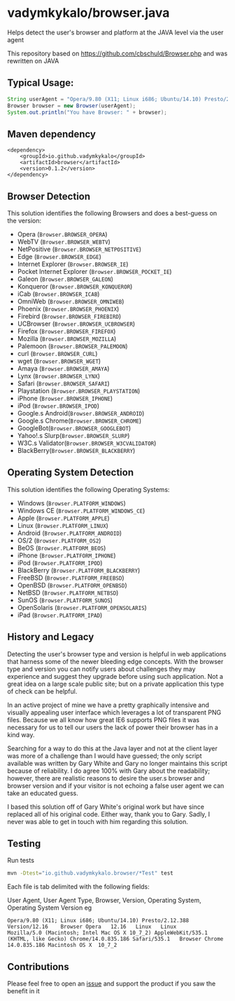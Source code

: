 # vadymkykalo/browser.java

Helps detect the user's browser and platform at the JAVA level via the user agent

This repository based on https://github.com/cbschuld/Browser.php and was rewritten on JAVA

## Typical Usage:

```java 
String userAgent = "Opera/9.80 (X11; Linux i686; Ubuntu/14.10) Presto/2.12.388 Version/12.16";
Browser browser = new Browser(userAgent);
System.out.println("You have Browser: " + browser);
```

## Maven dependency

```
<dependency>
    <groupId>io.github.vadymkykalo</groupId>
    <artifactId>browser</artifactId>
    <version>0.1.2</version>
</dependency>
```

## Browser Detection

This solution identifies the following Browsers and does a best-guess on the version:

* Opera (`Browser.BROWSER_OPERA`)
* WebTV (`Browser.BROWSER_WEBTV`)
* NetPositive (`Browser.BROWSER_NETPOSITIVE`)
* Edge (`Browser.BROWSER_EDGE`)
* Internet Explorer (`Browser.BROWSER_IE`)
* Pocket Internet Explorer (`Browser.BROWSER_POCKET_IE`)
* Galeon (`Browser.BROWSER_GALEON`)
* Konqueror (`Browser.BROWSER_KONQUEROR`)
* iCab (`Browser.BROWSER_ICAB`)
* OmniWeb (`Browser.BROWSER_OMNIWEB`)
* Phoenix (`Browser.BROWSER_PHOENIX`)
* Firebird (`Browser.BROWSER_FIREBIRD`)
* UCBrowser (`Browser.BROWSER_UCBROWSER`)
* Firefox (`Browser.BROWSER_FIREFOX`)
* Mozilla (`Browser.BROWSER_MOZILLA`)
* Palemoon (`Browser.BROWSER_PALEMOON`)
* curl (`Browser.BROWSER_CURL`)
* wget (`Browser.BROWSER_WGET`)
* Amaya (`Browser.BROWSER_AMAYA`)
* Lynx (`Browser.BROWSER_LYNX`)
* Safari (`Browser.BROWSER_SAFARI`)
* Playstation (`Browser.BROWSER_PLAYSTATION`)
* iPhone (`Browser.BROWSER_IPHONE`)
* iPod (`Browser.BROWSER_IPOD`)
* Google.s Android(`Browser.BROWSER_ANDROID`)
* Google.s Chrome(`Browser.BROWSER_CHROME`)
* GoogleBot(`Browser.BROWSER_GOOGLEBOT`)
* Yahoo!.s Slurp(`Browser.BROWSER_SLURP`)
* W3C.s Validator(`Browser.BROWSER_W3CVALIDATOR`)
* BlackBerry(`Browser.BROWSER_BLACKBERRY`)

## Operating System Detection

This solution identifies the following Operating Systems:

* Windows (`Browser.PLATFORM_WINDOWS`)
* Windows CE (`Browser.PLATFORM_WINDOWS_CE`)
* Apple (`Browser.PLATFORM_APPLE`)
* Linux (`Browser.PLATFORM_LINUX`)
* Android (`Browser.PLATFORM_ANDROID`)
* OS/2 (`Browser.PLATFORM_OS2`)
* BeOS (`Browser.PLATFORM_BEOS`)
* iPhone (`Browser.PLATFORM_IPHONE`)
* iPod (`Browser.PLATFORM_IPOD`)
* BlackBerry (`Browser.PLATFORM_BLACKBERRY`)
* FreeBSD (`Browser.PLATFORM_FREEBSD`)
* OpenBSD (`Browser.PLATFORM_OPENBSD`)
* NetBSD (`Browser.PLATFORM_NETBSD`)
* SunOS (`Browser.PLATFORM_SUNOS`)
* OpenSolaris (`Browser.PLATFORM_OPENSOLARIS`)
* iPad (`Browser.PLATFORM_IPAD`)

## History and Legacy

Detecting the user's browser type and version is helpful in web applications that harness some of the newer bleeding edge concepts. With the browser type and version you can notify users about challenges they may experience and suggest they upgrade before using such application. Not a great idea on a large scale public site; but on a private application this type of check can be helpful.

In an active project of mine we have a pretty graphically intensive and visually appealing user interface which leverages a lot of transparent PNG files. Because we all know how great IE6 supports PNG files it was necessary for us to tell our users the lack of power their browser has in a kind way.

Searching for a way to do this at the Java layer and not at the client layer was more of a challenge than I would have guessed; the only script available was written by Gary White and Gary no longer maintains this script because of reliability. I do agree 100% with Gary about the readability; however, there are realistic reasons to desire the user.s browser and browser version and if your visitor is not echoing a false user agent we can take an educated guess.

I based this solution off of Gary White's original work but have since replaced all of his original code.  Either way, thank you to Gary.  Sadly, I never was able to get in touch with him regarding this solution.

## Testing

Run tests
```bash
mvn -Dtest="io.github.vadymkykalo.browser/*Test" test
```

Each file is tab delimited with the following fields:

User Agent, User Agent Type, Browser, Version, Operating System, Operating System Version eg
```
Opera/9.80 (X11; Linux i686; Ubuntu/14.10) Presto/2.12.388 Version/12.16	Browser	Opera	12.16	Linux	Linux	
Mozilla/5.0 (Macintosh; Intel Mac OS X 10_7_2) AppleWebKit/535.1 (KHTML, like Gecko) Chrome/14.0.835.186 Safari/535.1   Browser	Chrome 14.0.835.186 Macintosh OS X	10_7_2
```

## Contributions

Please feel free to open an [issue](https://github.com/vadymkykalo/Browser.java/issues) and support the product if you saw the benefit in it